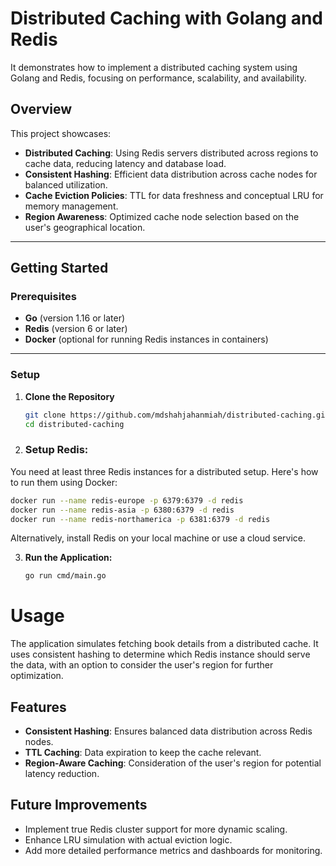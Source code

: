 # Distributed Caching with Golang and Redis

It demonstrates how to implement a distributed caching system using Golang and Redis, focusing on performance, scalability, and availability.

## Overview

This project showcases:

- **Distributed Caching**: Using Redis servers distributed across regions to cache data, reducing latency and database load.
- **Consistent Hashing**: Efficient data distribution across cache nodes for balanced utilization.
- **Cache Eviction Policies**: TTL for data freshness and conceptual LRU for memory management.
- **Region Awareness**: Optimized cache node selection based on the user's geographical location.

---

## Getting Started

### Prerequisites

- **Go** (version 1.16 or later)
- **Redis** (version 6 or later)
- **Docker** (optional for running Redis instances in containers)

---

### Setup

1. **Clone the Repository**
   ```bash
   git clone https://github.com/mdshahjahanmiah/distributed-caching.git
   cd distributed-caching

2.  ### Setup Redis:
You need at least three Redis instances for a distributed setup. Here's how to run them using Docker:

```bash
docker run --name redis-europe -p 6379:6379 -d redis
docker run --name redis-asia -p 6380:6379 -d redis
docker run --name redis-northamerica -p 6381:6379 -d redis
```
Alternatively, install Redis on your local machine or use a cloud service.

3. **Run the Application:**
   ```bash
   go run cmd/main.go
   ```
# Usage

The application simulates fetching book details from a distributed cache. It uses consistent hashing to determine which Redis instance should serve the data, with an option to consider the user's region for further optimization.

## Features

- **Consistent Hashing**: Ensures balanced data distribution across Redis nodes.
- **TTL Caching**: Data expiration to keep the cache relevant.
- **Region-Aware Caching**: Consideration of the user's region for potential latency reduction.

## Future Improvements

- Implement true Redis cluster support for more dynamic scaling.
- Enhance LRU simulation with actual eviction logic.
- Add more detailed performance metrics and dashboards for monitoring.

